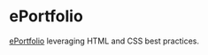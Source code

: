 # ePortfolio
[ePortfolio](https://tyrxn.github.io/ePortfolio/) leveraging HTML and CSS best practices. 
